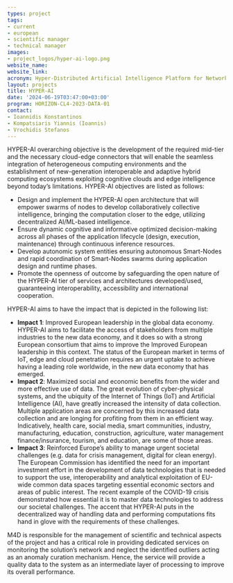 ```yaml
---
types: project
tags:
- current
- european
- scientific manager
- technical manager 
images: 
- project_logos/hyper-ai-logo.png
website_name: 
website_link: 
acronym: Hyper-Distributed Artificial Intelligence Platform for Network Resources Automation and Management Towards More Efficient Data Processing Applications
layout: projects
title: HYPER-AI
date: '2024-06-19T03:47:00+03:00'
program: HORIZON-CL4-2023-DATA-01
contact:
- Ioannidis Konstantinos
- Kompatsiaris Yiannis (Ioannis)
- Vrochidis Stefanos
---
```

<p>
HYPER-AI overarching objective is the development of the required mid-tier and the necessary cloud-edge connectors that will enable the seamless integration of heterogeneous computing environments and the establishment of new-generation interoperable and adaptive hybrid computing ecosystems exploiting cognitive clouds and edge intelligence beyond today’s limitations. HYPER-AI objectives are listed as follows:
<ul>
<li>Design and implement the HYPER-AI open architecture that will empower swarms of nodes to develop collaboratively collective intelligence, bringing the computation closer to the edge, utilizing decentralized AI/ML-based intelligence.</li>
<li>Ensure dynamic cognitive and informative optimized decision-making across all phases of the application lifecycle (design, execution, maintenance) through continuous inference resources.</li>
<li>Develop autonomic system entities ensuring autonomous Smart-Nodes and rapid coordination of Smart-Nodes swarms during application design and runtime phases.</li>
<li>Promote the openness of outcome by safeguarding the open nature of the HYPER-AI tier of services and architectures developed/used, guaranteeing interoperability, accessibility and international cooperation.</li>
</ul>
</p>
<p>
HYPER-AI aims to have the impact that is depicted in the following list:
<ul>
<li><b>Impact 1</b>: Improved European leadership in the global data economy. HYPER-AI aims to facilitate the access of stakeholders from multiple industries to the new data economy, and it does so with a strong European consortium that aims to improve the Improved European leadership in this context. The status of the European market in terms of IoT, edge and cloud penetration requires an urgent uptake to achieve having a leading role worldwide, in the new data economy that has emerged.</li>
<li><b>Impact 2</b>: Maximized social and economic benefits from the wider and more effective use of data. The great evolution of cyber-physical systems, and the ubiquity of the Internet of Things (IoT) and Artificial Intelligence (AI), have greatly increased the intensity of data collection. Multiple application areas are concerned by this increased data collection and are longing for profiting from them in an efficient way. Indicatively, health care, social media, smart communities, industry, manufacturing, education, construction, agriculture, water management finance/insurance, tourism, and education, are some of those areas.</li>
<li><b>Impact 3</b>: Reinforced Europe’s ability to manage urgent societal challenges (e.g. data for crisis management, digital for clean energy). The European Commission has identified the need for an important investment effort in the development of data technologies that is needed to support the use, interoperability and analytical exploitation of EU-wide common data spaces targeting essential economic sectors and areas of public interest. The recent example of the COVID-19 crisis demonstrated how essential it is to master data technologies to address our societal challenges. The accent that HYPER-AI puts in the decentralized way of handling data and performing computations fits hand in glove with the requirements of these challenges.</li>
</ul>
</p>
<p>
M4D is responsible for the management of scientific and technical aspects of the project and has a critical role in providing dedicated services on monitoring the solution’s network and neglect the identified outliers acting as an anomaly curation mechanism. Hence, the service will provide a quality data to the system as an intermediate layer of processing to improve its overall performance.
</p>